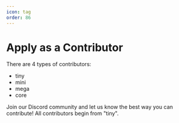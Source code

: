 ```yaml
---
icon: tag
order: 86
---
```



# Apply as a Contributor

There are 4 types of contributors:

- tiny  
- mini  
- mega  
- core  

Join our Discord community and let us know the best way you can contribute! All contributors begin from "tiny".
